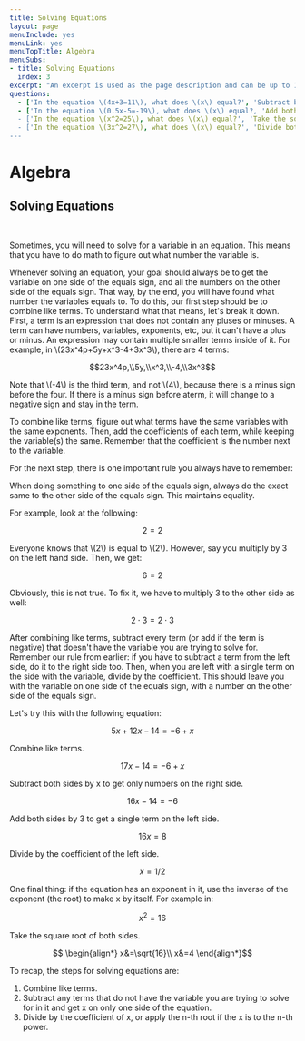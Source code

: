 ```yaml
---
title: Solving Equations
layout: page
menuInclude: yes
menuLink: yes
menuTopTitle: Algebra
menuSubs:
- title: Solving Equations
  index: 3
excerpt: "An excerpt is used as the page description and can be up to 160 characters long..."
questions:
  - ['In the equation \(4x+3=11\), what does \(x\) equal?', 'Subtract both sides by \(3\) and then divide both sides by \(4\) to find \(x=2\).']
  - ['In the equation \(0.5x-5=-19\), what does \(x\) equal?, 'Add both sides by \(5\) and then multiply both sides by \(2\) to find \(x=-28\).']
  - ['In the equation \(x^2=25\), what does \(x\) equal?', 'Take the square root of both sides to find \(x=5\).']
  - ['In the equation \(3x^2=27\), what does \(x\) equal?', 'Divide both sides by \(3\) and then takek the square root of both sides to find \(x=3\)']
---
```

<h1>Algebra</h1>

<h2>Solving Equations</h2><br>

Sometimes, you will need to solve for a variable in an equation. This means that you have to do math to figure out what number the variable is.

Whenever solving an equation, your goal should always be to get the variable on one side of the equals sign, and all the numbers on the other side of the equals sign. That way, by the end, you will have found what number the variables equals to. To do this, our first step should be to combine like terms. To understand what that means, let's break it down. First, a term is an expression that does not contain any pluses or minuses. A term can have numbers, variables, exponents, etc, but it can't have a plus or minus. An expression may contain multiple smaller terms inside of it. For example, in \\(23x^4p+5y+x^3-4+3x^3\\), there are 4 terms:

$$23x^4p,\\5y,\\x^3,\\-4,\\3x^3$$

Note that \\(-4\\) is the third term, and not \\(4\\), because there is a minus sign before the four. If there is a minus sign before aterm, it will change to a negative sign and stay in the term.

To combine like terms, figure out what terms have the same variables with the same exponents. Then, add the coefficients of each term, while keeping the variable(s) the same. Remember that the coefficient is the number next to the variable.

For the next step, there is one important rule you always have to remember:

When doing something to one side of the equals sign, always do the exact same to the other side of the equals sign. This maintains equality.

For example, look at the following:

$$2=2$$

Everyone knows that \\(2\\) is equal to \\(2\\). However, say you multiply by 3 on the left hand side. Then, we get:

$$6 = 2$$

Obviously, this is not true. To fix it, we have to multiply 3 to the other side as well:

$$2\cdot3 = 2\cdot3$$

After combining like terms, subtract every term (or add if the term is negative) that doesn't have the variable you are trying to solve for. Remember our rule from earlier: if you have to subtract a term from the left side, do it to the right side too. Then, when you are left with a single term on the side with the variable, divide by the coefficient. This should leave you with the variable on one side of the equals sign, with a number on the other side of the equals sign.

Let's try this with the following equation:

$$5x+12x-14=-6+x$$

Combine like terms.

$$17x-14=-6+x$$

Subtract both sides by x to get only numbers on the right side.

$$16x-14=-6$$

Add both sides by 3 to get a single term on the left side.

$$16x=8$$


Divide by the coefficient of the left side.

$$x=1/2$$

One final thing: if the equation has an exponent in it, use the inverse of the exponent (the root) to make x by itself. For example in:

$$x^2=16$$

Take the square root of both sides.

$$
\begin{align*}
x&=\sqrt{16}\\
x&=4
\end{align*}$$

To recap, the steps for solving equations are:
1. Combine like terms.
2. Subtract any terms that do not have the variable you are trying to solve for in it and get x on only one side of the equation.
3. Divide by the coefficient of x, or apply the n-th root if the x is to the n-th power.
